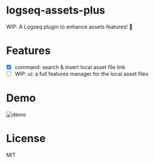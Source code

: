 # logseq-assets-plus

WIP: A Logseq plugin to enhance assets features! 🚀

# Features

- [x] command: search & insert local asset file link
- [ ] WIP: ui: a full features manager for the local asset files 

# Demo

![demo](./demo.gif)

# License

MIT
